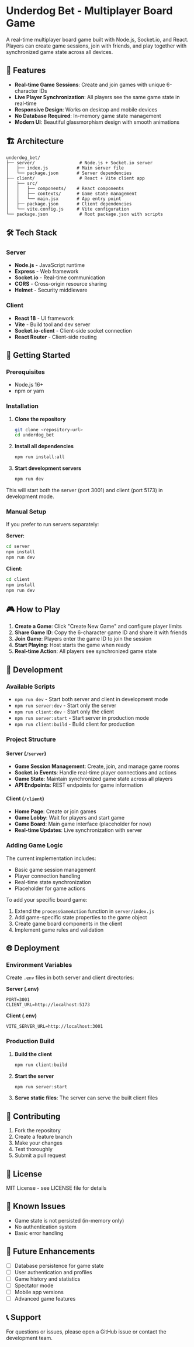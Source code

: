 # Underdog Bet - Multiplayer Board Game

A real-time multiplayer board game built with Node.js, Socket.io, and React. Players can create game sessions, join with friends, and play together with synchronized game state across all devices.

## 🚀 Features

- **Real-time Game Sessions**: Create and join games with unique 6-character IDs
- **Live Player Synchronization**: All players see the same game state in real-time
- **Responsive Design**: Works on desktop and mobile devices
- **No Database Required**: In-memory game state management
- **Modern UI**: Beautiful glassmorphism design with smooth animations

## 🏗️ Architecture

```
underdog_bet/
├── server/                 # Node.js + Socket.io server
│   ├── index.js           # Main server file
│   └── package.json       # Server dependencies
├── client/                 # React + Vite client app
│   ├── src/
│   │   ├── components/    # React components
│   │   ├── contexts/      # Game state management
│   │   └── main.jsx       # App entry point
│   ├── package.json       # Client dependencies
│   └── vite.config.js     # Vite configuration
└── package.json            # Root package.json with scripts
```

## 🛠️ Tech Stack

### Server
- **Node.js** - JavaScript runtime
- **Express** - Web framework
- **Socket.io** - Real-time communication
- **CORS** - Cross-origin resource sharing
- **Helmet** - Security middleware

### Client
- **React 18** - UI framework
- **Vite** - Build tool and dev server
- **Socket.io-client** - Client-side socket connection
- **React Router** - Client-side routing

## 🚀 Getting Started

### Prerequisites
- Node.js 16+ 
- npm or yarn

### Installation

1. **Clone the repository**
   ```bash
   git clone <repository-url>
   cd underdog_bet
   ```

2. **Install all dependencies**
   ```bash
   npm run install:all
   ```

3. **Start development servers**
   ```bash
   npm run dev
   ```

This will start both the server (port 3001) and client (port 5173) in development mode.

### Manual Setup

If you prefer to run servers separately:

**Server:**
```bash
cd server
npm install
npm run dev
```

**Client:**
```bash
cd client
npm install
npm run dev
```

## 🎮 How to Play

1. **Create a Game**: Click "Create New Game" and configure player limits
2. **Share Game ID**: Copy the 6-character game ID and share it with friends
3. **Join Game**: Players enter the game ID to join the session
4. **Start Playing**: Host starts the game when ready
5. **Real-time Action**: All players see synchronized game state

## 🔧 Development

### Available Scripts

- `npm run dev` - Start both server and client in development mode
- `npm run server:dev` - Start only the server
- `npm run client:dev` - Start only the client
- `npm run server:start` - Start server in production mode
- `npm run client:build` - Build client for production

### Project Structure

#### Server (`/server`)
- **Game Session Management**: Create, join, and manage game rooms
- **Socket.io Events**: Handle real-time player connections and actions
- **Game State**: Maintain synchronized game state across all players
- **API Endpoints**: REST endpoints for game information

#### Client (`/client`)
- **Home Page**: Create or join games
- **Game Lobby**: Wait for players and start game
- **Game Board**: Main game interface (placeholder for now)
- **Real-time Updates**: Live synchronization with server

### Adding Game Logic

The current implementation includes:
- Basic game session management
- Player connection handling
- Real-time state synchronization
- Placeholder for game actions

To add your specific board game:
1. Extend the `processGameAction` function in `server/index.js`
2. Add game-specific state properties to the game object
3. Create game board components in the client
4. Implement game rules and validation

## 🌐 Deployment

### Environment Variables

Create `.env` files in both server and client directories:

**Server (.env)**
```env
PORT=3001
CLIENT_URL=http://localhost:5173
```

**Client (.env)**
```env
VITE_SERVER_URL=http://localhost:3001
```

### Production Build

1. **Build the client**
   ```bash
   npm run client:build
   ```

2. **Start the server**
   ```bash
   npm run server:start
   ```

3. **Serve static files**: The server can serve the built client files

## 🤝 Contributing

1. Fork the repository
2. Create a feature branch
3. Make your changes
4. Test thoroughly
5. Submit a pull request

## 📝 License

MIT License - see LICENSE file for details

## 🐛 Known Issues

- Game state is not persisted (in-memory only)
- No authentication system
- Basic error handling

## 🔮 Future Enhancements

- [ ] Database persistence for game state
- [ ] User authentication and profiles
- [ ] Game history and statistics
- [ ] Spectator mode
- [ ] Mobile app versions
- [ ] Advanced game features

## 📞 Support

For questions or issues, please open a GitHub issue or contact the development team.
